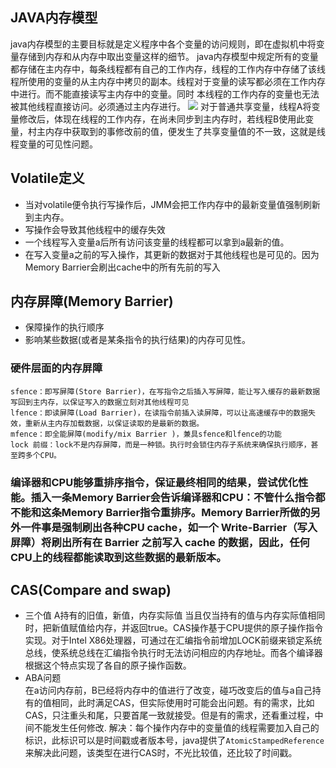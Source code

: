 ## JAVA内存模型
java内存模型的主要目标就是定义程序中各个变量的访问规则，即在虚拟机中将变量存储到内存和从内存中取出变量这样的细节。
java内存模型中规定所有的变量都存储在主内存中，每条线程都有自己的工作内存，线程的工作内存中存储了该线程所使用的变量的从主内存中拷贝的副本。线程对于变量的读写都必须在工作内存中进行。而不能直接读写主内存中的变量。同时 本线程的工作内存的变量也无法被其他线程直接访问。必须通过主内存进行。
![](https://pic1.zhimg.com/v2-cf02b047fcd7eab8fe4e5e0b59e2e3f0_r.jpg)
对于普通共享变量，线程A将变量修改后，体现在线程的工作内存，在尚未同步到主内存时，若线程B使用此变量，村主内存中获取到的事修改前的值，便发生了共享变量值的不一致，这就是线程变量的可见性问题。

## **Volatile定义**
* 当对volatile便令执行写操作后，JMM会把工作内存中的最新变量值强制刷新到主内存。
* 写操作会导致其他线程中的缓存失效
* 一个线程写入变量a后所有访问该变量的线程都可以拿到a最新的值。
* 在写入变量a之前的写入操作，其更新的数据对于其他线程也是可见的。因为Memory Barrier会刷出cache中的所有先前的写入

## 内存屏障(Memory Barrier)
* 保障操作的执行顺序
* 影响某些数据(或者是某条指令的执行结果)的内存可见性。  
### 硬件层面的**内存屏障**
    sfence：即写屏障(Store Barrier)，在写指令之后插入写屏障，能让写入缓存的最新数据写回到主内存，以保证写入的数据立刻对其他线程可见
    lfence：即读屏障(Load Barrier)，在读指令前插入读屏障，可以让高速缓存中的数据失效，重新从主内存加载数据，以保证读取的是最新的数据。
    mfence：即全能屏障(modify/mix Barrier )，兼具sfence和lfence的功能
    lock 前缀：lock不是内存屏障，而是一种锁。执行时会锁住内存子系统来确保执行顺序，甚至跨多个CPU。


### 编译器和CPU能够重排序指令，保证最终相同的结果，尝试优化性能。插入一条Memory Barrier会告诉编译器和CPU：不管什么指令都不能和这条Memory Barrier指令重排序。Memory Barrier所做的另外一件事是强制刷出各种CPU cache，如一个 Write-Barrier（写入屏障）将刷出所有在 Barrier 之前写入 cache 的数据，因此，任何CPU上的线程都能读取到这些数据的最新版本。

## CAS(Compare and swap)
* 三个值  A持有的旧值，新值，内存实际值  当且仅当持有的值与内存实际值相同时，把新值赋值给内存，并返回true。CAS操作基于CPU提供的原子操作指令实现。对于Intel X86处理器，可通过在汇编指令前增加LOCK前缀来锁定系统总线，使系统总线在汇编指令执行时无法访问相应的内存地址。而各个编译器根据这个特点实现了各自的原子操作函数。
* ABA问题  
  在a访问内存前，B已经将内存中的值进行了改变，碰巧改变后的值与a自己持有的值相同，此时满足CAS，但实际使用时可能会出问题。有的需求，比如CAS，只注重头和尾，只要首尾一致就接受。但是有的需求，还看重过程，中间不能发生任何修改.
  解决：每个操作内存中的变量值的线程需要加入自己的标识，此标识可以是时间戳或者版本号，java提供了`AtomicStampedReference` 来解决此问题，该类型在进行CAS时，不光比较值，还比较了时间戳。
